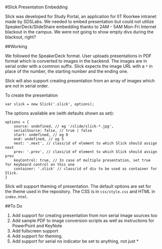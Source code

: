 #Slick Presentation Embedding

Slick was developed for Study Portal, an application for IIT Roorkee intranet made by SDSLabs. We needed to embed presentation but could not utilize SpeakerDeck/SlideShare embedding thanks to 2AM - 5AM Mon-Fri Internet blackout in the campus. We were not going to show empty divs during the blackout, right?

##Working

We followed the SpeakerDeck format. User uploads presentations in PDF format which is converted to images in the backend. The images are in serial order with a common suffix. Slick expects the image URL with a `*` in place of the number, the starting number and the ending one.

Slick will also support creating presentation from an array of images which are not in serial order.

To create the presentation

    var slick = new Slick('.slick', options);

The options available are (with defaults shown as set):

    options = {
	    source: undefined, // eg '/slide/slick-*.jpg',
	    serialSource: false, // true | false
	    start: undefined, // eg 0
	    end: undefined, // eg 5
	    next: '.next', // class/id of element to which Slick should assign next
	    prev: '.prev', // class/id of element to which Slick should assign prev
	    keyControl: true, // In case of multiple presentation, set true for keyboard control on this one
	    container: '.slick' // class/id of div to be used as container for Slick.
    }

Slick will support theming of presentation. The default options are set for the theme used in the repository. The CSS is in `css/style.css` and HTML in `index.html`.

##To Do

1. Add support for creating presentation from non serial image sources too
2. Add sample PDF to image conversion scripts as well as instructions for PowerPoint and KeyNote
3. Add fullscreen support
4. Add support for theming.
5. Add support for serial no indicator be set to anything, not just *